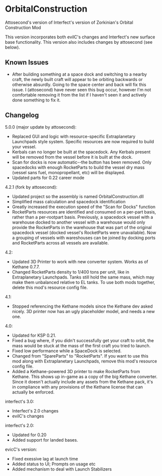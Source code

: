 OrbitalConstruction
===================

Attosecond's version of Interfect's version of Zorkinian's Orbital Construction Mod

This version incorporates both evilC's changes and Interfect's new surface base functionality. This version also includes changes by attosecond (see below).

Known Issues
------------

* After building something at a space dock and switching to a nearby craft, the newly built craft will appear to be orbiting backwards or otherwise absurdly. Going to the space center and back will fix this issue. I (attosecond) have never seen this bug occur, however I'm not comfortable removing it from the list if I haven't seen it and actively done something to fix it.

Changelog
---------

5.0.0 (major update by attosecond):
* Replaced GUI and logic with resource-specific Extraplanetary Launchpads style system. Specific resources are now required to build your vessel.
* Kerbals can no longer be built at the spacedock. Any Kerbals present will be removed from the vessel before it is built at the dock.
* Scan for docks is now automatic--the button has been removed. Only spacedocks with enough RocketParts to build the vessel dry mass (vessel sans fuel, monopropellant, etc) will be displayed.
* Updated parts for 0.22 career mode

4.2.1 (fork by attosecond):
* Updated project so the assembly is named OrbitalConstruction.dll
* Simplified mass calculation and spacedock identification
* Greatly increased the execution speed of the "Scan for Docks" function
* RocketParts resources are identified and consumed on a per-part basis, rather than a per-rootpart basis. Previously, a spacedock vessel with a warehouse docked to another vessel with a warehouse would only provide the RocketParts in the warehouse that was part of the original spacedock vessel (docked vessel's RocketParts were unavailable). Now a grouping of vessels with wareshouses can be joined by docking ports and RocketParts across all vessels are available.

4.2:
* Updated 3D Printer to work with new converter system. Works as of Kethane 0.7.7.
* Changed RocketParts density to 1/400 tons per unit, like in Extraplanetary Launchpads. Tanks still hold the same mass, which may make them unbalanced relative to EL tanks. To use both mods together, delete this mod's resource config file.

4.1:
* Stopped referencing the Kethane models since the Kethane dev asked nicely. 3D printer now has an ugly placeholder model, and needs a new one.

4.0:

* Updated for KSP 0.21.
* Fixed a bug where, if you didn't successfully get your craft to orbit, the mass would be stuck at the mass of the first craft you tried to launch.
* Fixed low performance while a SpaceDock is selected.
* Changed from "SpareParts" to "RocketParts". If you want to use this mod along with Extraplanetary Launchpads, remove this mod's resource config file.
* Added a Kethane-powered 3D printer to make RocketParts from Kethane. This shows up in-game as a copy of the big Kethane converter. Since it doesn't actually include any assets from the Kethane pack, it's in compliance with any provisions of the Kethane license that can actually be enforced.

interfect's 3.0:

* Interfect's 2.0 changes
* evilC's changes

interfect's 2.0:

* Updated for 0.20
* Added support for landed bases.

evicC's version:

* Fixed exessive lag at launch time
* Added status to UI; Prompts on usage etc
* Added mechanism to deal with Launch Stabilizers
